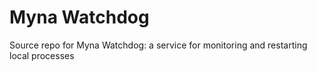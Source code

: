 Myna Watchdog
=============

Source repo for Myna Watchdog: a service for monitoring and restarting local processes
